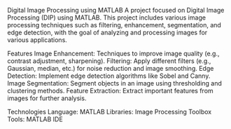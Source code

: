 Digital Image Processing using MATLAB
A project focused on Digital Image Processing (DIP) using MATLAB. This project includes various image processing techniques such as filtering, enhancement, segmentation, and edge detection, with the goal of analyzing and processing images for various applications.

Features
Image Enhancement: Techniques to improve image quality (e.g., contrast adjustment, sharpening).
Filtering: Apply different filters (e.g., Gaussian, median, etc.) for noise reduction and image smoothing.
Edge Detection: Implement edge detection algorithms like Sobel and Canny.
Image Segmentation: Segment objects in an image using thresholding and clustering methods.
Feature Extraction: Extract important features from images for further analysis.

Technologies
Language: MATLAB
Libraries: Image Processing Toolbox
Tools: MATLAB IDE
